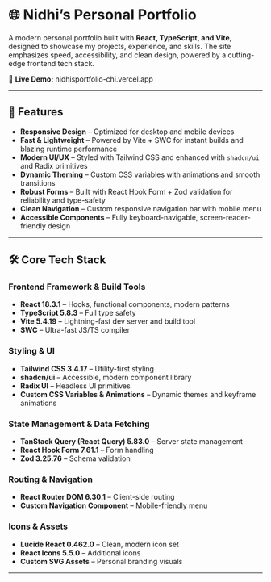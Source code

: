 # 🌐 Nidhi’s Personal Portfolio  

A modern personal portfolio built with **React, TypeScript, and Vite**, designed to showcase my projects, experience, and skills. The site emphasizes speed, accessibility, and clean design, powered by a cutting-edge frontend tech stack.  

🔗 **Live Demo:** nidhisportfolio-chi.vercel.app

---

## 🚀 Features  

- **Responsive Design** – Optimized for desktop and mobile devices  
- **Fast & Lightweight** – Powered by Vite + SWC for instant builds and blazing runtime performance  
- **Modern UI/UX** – Styled with Tailwind CSS and enhanced with `shadcn/ui` and Radix primitives  
- **Dynamic Theming** – Custom CSS variables with animations and smooth transitions  
- **Robust Forms** – Built with React Hook Form + Zod validation for reliability and type-safety  
- **Clean Navigation** – Custom responsive navigation bar with mobile menu  
- **Accessible Components** – Fully keyboard-navigable, screen-reader-friendly design  

---

## 🛠️ Core Tech Stack  

### Frontend Framework & Build Tools  
- **React 18.3.1** – Hooks, functional components, modern patterns  
- **TypeScript 5.8.3** – Full type safety  
- **Vite 5.4.19** – Lightning-fast dev server and build tool  
- **SWC** – Ultra-fast JS/TS compiler  

### Styling & UI  
- **Tailwind CSS 3.4.17** – Utility-first styling  
- **shadcn/ui** – Accessible, modern component library  
- **Radix UI** – Headless UI primitives  
- **Custom CSS Variables & Animations** – Dynamic themes and keyframe animations  

### State Management & Data Fetching  
- **TanStack Query (React Query) 5.83.0** – Server state management  
- **React Hook Form 7.61.1** – Form handling  
- **Zod 3.25.76** – Schema validation  

### Routing & Navigation  
- **React Router DOM 6.30.1** – Client-side routing  
- **Custom Navigation Component** – Mobile-friendly menu  

### Icons & Assets  
- **Lucide React 0.462.0** – Clean, modern icon set  
- **React Icons 5.5.0** – Additional icons  
- **Custom SVG Assets** – Personal branding visuals  
---
